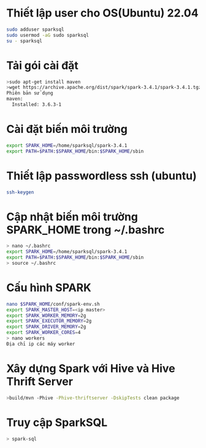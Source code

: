 # Thiết lập user cho OS(Ubuntu) 22.04
```sh
sudo adduser sparksql
sudo usermod -aG sudo sparksql
su - sparksql
```
# Tải gói cài đặt
```sh
>sudo apt-get install maven 
>wget https://archive.apache.org/dist/spark/spark-3.4.1/spark-3.4.1.tgz
Phiên bản sử dụng
maven:
  Installed: 3.6.3-1
```
# Cài đặt biến môi trường
```sh
export SPARK_HOME=/home/sparksql/spark-3.4.1
export PATH=$PATH:$SPARK_HOME/bin:$SPARK_HOME/sbin
```
# Thiết lập passwordless ssh (ubuntu)
```sh
ssh-keygen
```
# Cập nhật biến môi trường SPARK_HOME trong ~/.bashrc
```sh
> nano ~/.bashrc
export SPARK_HOME=/home/sparksql/spark-3.4.1
export PATH=$PATH:$SPARK_HOME/bin:$SPARK_HOME/sbin
> source ~/.bashrc
```
# Cấu hình SPARK
```sh
nano $SPARK_HOME/conf/spark-env.sh
export SPARK_MASTER_HOST=<ip master>
export SPARK_WORKER_MEMORY=2g  
export SPARK_EXECUTOR_MEMORY=2g
export SPARK_DRIVER_MEMORY=2g
export SPARK_WORKER_CORES=4
> nano workers
Địa chỉ ip các máy worker
```
# Xây dựng Spark với Hive và Hive Thrift Server
```sh
>build/mvn -Phive -Phive-thriftserver -DskipTests clean package
```
# Truy cập SparkSQL
```sh
> spark-sql
```
